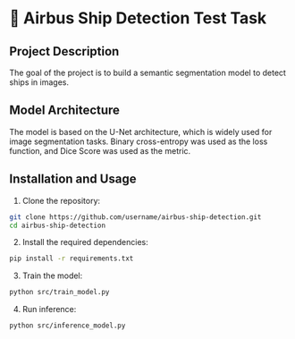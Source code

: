 # 🚢 Airbus Ship Detection Test Task

## Project Description

The goal of the project is to build a semantic segmentation model to detect ships in images.

## Model Architecture

The model is based on the U-Net architecture, which is widely used for image segmentation tasks. Binary cross-entropy was used as the loss function, and Dice Score was used as the metric.

## Installation and Usage

1. Clone the repository:

```bash
git clone https://github.com/username/airbus-ship-detection.git
cd airbus-ship-detection
```

2. Install the required dependencies:

```bash
pip install -r requirements.txt
```

3. Train the model:

```bash
python src/train_model.py
```

4. Run inference:

```bash
python src/inference_model.py
```
